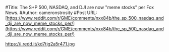 #Title: The S+P 500, NASDAQ, and DJI are now "meme stocks" per Fox News.
#Author: cameronstrosity
#Post URL: [https://www.reddit.com/r/GME/comments/nxx84b/the_sp_500_nasdaq_and_dji_are_now_meme_stocks_per/](https://www.reddit.com/r/GME/comments/nxx84b/the_sp_500_nasdaq_and_dji_are_now_meme_stocks_per/)


https://i.redd.it/kd7tjg2a5r471.jpg